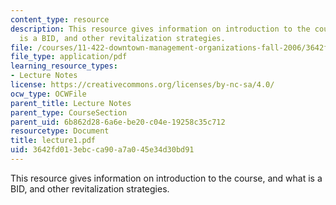 ```yaml
---
content_type: resource
description: This resource gives information on introduction to the course, and what
  is a BID, and other revitalization strategies.
file: /courses/11-422-downtown-management-organizations-fall-2006/3642fd013ebcca90a7a045e34d30bd91_lecture1.pdf
file_type: application/pdf
learning_resource_types:
- Lecture Notes
license: https://creativecommons.org/licenses/by-nc-sa/4.0/
ocw_type: OCWFile
parent_title: Lecture Notes
parent_type: CourseSection
parent_uid: 6b862d28-6a6e-be20-c04e-19258c35c712
resourcetype: Document
title: lecture1.pdf
uid: 3642fd01-3ebc-ca90-a7a0-45e34d30bd91
---
```

This resource gives information on introduction to the course, and what is a BID, and other revitalization strategies.